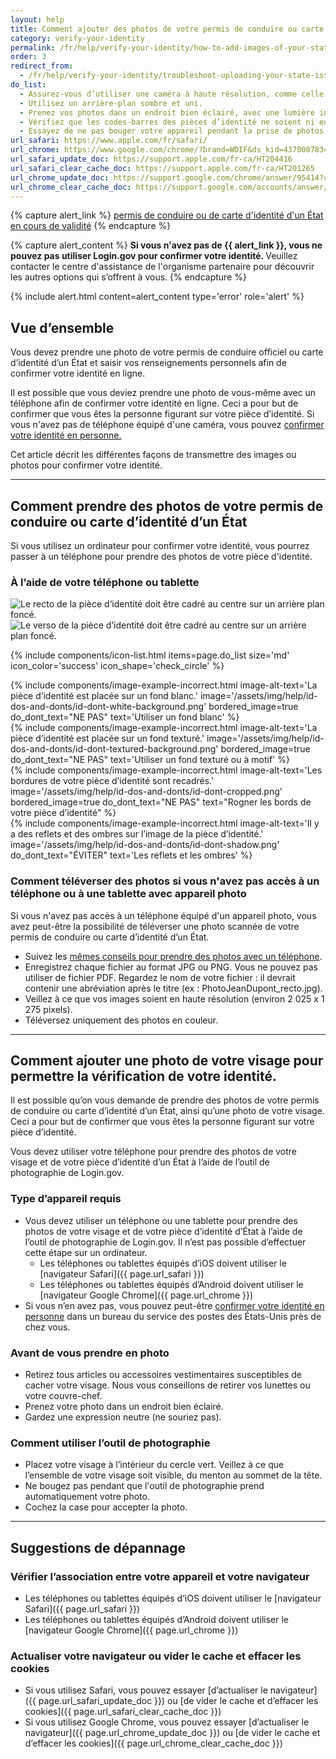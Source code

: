 ```yaml
---
layout: help
title: Comment ajouter des photos de votre permis de conduire ou carte d’identité d’un État
category: verify-your-identity
permalink: /fr/help/verify-your-identity/how-to-add-images-of-your-state-issued-id/
order: 3
redirect_from:
  - /fr/help/verify-your-identity/troubleshoot-uploading-your-state-issued-id/
do_list:
  - Assurez-vous d’utiliser une caméra à haute résolution, comme celle d’un smartphone ou d’une tablette. La webcam de votre ordinateur risque en effet de ne pas prendre de photos bien nettes.
  - Utilisez un arrière-plan sombre et uni.
  - Prenez vos photos dans un endroit bien éclairé, avec une lumière indirecte.
  - Vérifiez que les codes-barres des pièces d’identité ne soient ni endommagés, ni sales.
  - Essayez de ne pas bouger votre appareil pendant la prise de photos. Il peut être utile de poser vos bras sur une table pour rester stable.
url_safari: https://www.apple.com/fr/safari/
url_chrome: https://www.google.com/chrome/?brand=WDIF&ds_kid=43700078347700321&gad_source=1&gclid=CjwKCAjww_iwBhApEiwAuG6ccAvZWVPqrBawjLCJp6uWvrMplezDwWVR7AnWXZhu-4He4V3oXJBOrRoCtTwQAvD_BwE&gclsrc=aw.ds&hl=fr
url_safari_update_doc: https://support.apple.com/fr-ca/HT204416
url_safari_clear_cache_doc: https://support.apple.com/fr-ca/HT201265
url_chrome_update_doc: https://support.google.com/chrome/answer/95414?co=GENIE.Platform%3DDesktop&hl=fr-CA
url_chrome_clear_cache_doc: https://support.google.com/accounts/answer/32050?co=GENIE.Platform%3DDesktop&hl=fr
---
```


{% capture alert_link %}
  <a href="/fr/help/verify-your-identity/accepted-identification-documents/" class="usa-link">permis de conduire ou de carte d'identité d'un État en cours de validité</a>
{% endcapture %}

{% capture alert_content %}
  <strong>
   Si vous n'avez pas de {{ alert_link }}, vous ne pouvez pas utiliser Login.gov pour confirmer votre identité.
  </strong>
  Veuillez contacter le centre d'assistance de l'organisme partenaire pour découvrir les autres options qui s’offrent à vous.
{% endcapture %}

{%
  include alert.html
  content=alert_content
  type='error'
  role='alert'
%}

## Vue d’ensemble

Vous devez prendre une photo de votre permis de conduire officiel ou carte d’identité d’un État et saisir vos renseignements personnels afin de confirmer votre identité en ligne.

Il est possible que vous deviez prendre une photo de vous-même avec un téléphone afin de confirmer votre identité en ligne. Ceci a pour but de confirmer que vous êtes la personne figurant sur votre pièce d’identité. Si vous n'avez pas de téléphone équipé d'une caméra, vous pouvez [confirmer votre identité en personne.](/fr/help/verify-your-identity/verify-your-identity-in-person/)

Cet article décrit les différentes façons de transmettre des images ou photos pour confirmer votre identité.

---

## Comment prendre des photos de votre permis de conduire ou carte d’identité d’un État

Si vous utilisez un ordinateur pour confirmer votre identité, vous pourrez passer à un téléphone pour prendre des photos de votre pièce d'identité.

### À l’aide de votre téléphone ou tablette

<div class="grid-row grid-gap margin-bottom-2">
  <div class="tablet:grid-col">
    <img alt="Le recto de la pièce d’identité doit être cadré au centre sur un arrière plan foncé." src="{{ site.baseurl }}/assets/img/help/id-dos-and-donts/id-do-front.png" />
  </div>
  <div class="tablet:grid-col">
    <img alt="Le verso de la pièce d’identité doit être cadré au centre sur un arrière plan foncé." src="{{ site.baseurl }}/assets/img/help/id-dos-and-donts/id-do-back.png" />
  </div>
</div>

{%
  include components/icon-list.html
  items=page.do_list
  size='md'
  icon_color='success'
  icon_shape='check_circle'
%}

<div class="grid-row grid-gap">
  <div class="tablet:grid-col">
    {%
      include components/image-example-incorrect.html
      image-alt-text='La pièce d’identité est placée sur un fond blanc.'
      image='/assets/img/help/id-dos-and-donts/id-dont-white-background.png'
      bordered_image=true
      do_dont_text="NE PAS"
      text='Utiliser un fond blanc'
    %}
  </div>
  <div class="tablet:grid-col">
    {%
      include components/image-example-incorrect.html
      image-alt-text='La pièce d’identité est placée sur un fond texturé.'
      image='/assets/img/help/id-dos-and-donts/id-dont-textured-background.png'
      bordered_image=true
      do_dont_text="NE PAS"
      text='Utiliser un fond texturé ou à motif'
    %}
  </div>
</div>
<div class="grid-row grid-gap">
  <div class="tablet:grid-col">
    {%
      include components/image-example-incorrect.html
      image-alt-text='Les bordures de votre pièce d’identité sont recadrés.'
      image='/assets/img/help/id-dos-and-donts/id-dont-cropped.png'
      bordered_image=true
      do_dont_text="NE PAS"
      text="Rogner les bords de votre pièce d’identité"
    %}
  </div>
  <div class="tablet:grid-col">
    {%
      include components/image-example-incorrect.html
      image-alt-text='Il y a des reflets et des ombres sur l’image de la pièce d’identité.'
      image='/assets/img/help/id-dos-and-donts/id-dont-shadow.png'
      do_dont_text="ÉVITER"
      text='Les reflets et les ombres'
    %}
  </div>
</div>

### Comment téléverser des photos si vous n'avez pas accès à un téléphone ou à une tablette avec appareil photo

Si vous n'avez pas accès à un téléphone équipé d'un appareil photo, vous avez peut-être la possibilité de téléverser une photo scannée de votre permis de conduire ou carte d’identité d’un État.

* Suivez les [mêmes conseils pour prendre des photos avec un téléphone](#à-laide-de-votre-téléphone-ou-tablette).
* Enregistrez chaque fichier au format JPG ou PNG. Vous ne pouvez pas utiliser de fichier PDF. Regardez le nom de votre fichier : il devrait contenir une abréviation après le titre (ex : PhotoJeanDupont_recto.jpg).
* Veillez à ce que vos images soient en haute résolution (environ 2 025 x 1 275 pixels).
* Téléversez uniquement des photos en couleur.

---

## Comment ajouter une photo de votre visage pour permettre la vérification de votre identité.

Il est possible qu’on vous demande de prendre des photos de votre permis de conduire ou carte d’identité d’un État, ainsi qu’une photo de votre visage. Ceci a pour but de confirmer que vous êtes la personne figurant sur votre pièce d’identité.

Vous devez utiliser votre téléphone pour prendre des photos de votre visage et de votre pièce d’identité d’un État à l’aide de l’outil de photographie de Login.gov.

### Type d’appareil requis

* Vous devez utiliser un téléphone ou une tablette pour prendre des photos de votre visage et de votre pièce d’identité d’État à l’aide de l’outil de photographie de Login.gov. Il n’est pas possible d’effectuer cette étape sur un ordinateur.
    * Les téléphones ou tablettes équipés d’iOS doivent utiliser le [navigateur Safari]({{ page.url_safari }})
    * Les téléphones ou tablettes équipés d’Android doivent utiliser le [navigateur Google Chrome]({{ page.url_chrome }})
* Si vous n’en avez pas, vous pouvez peut-être [confirmer votre identité en personne](/fr/help/verify-your-identity/verify-your-identity-in-person/) dans un bureau du service des postes des États-Unis près de chez vous.

### Avant de vous prendre en photo

* Retirez tous articles ou accessoires vestimentaires susceptibles de cacher votre visage. Nous vous conseillons de retirer vos lunettes ou votre couvre-chef.
* Prenez votre photo dans un endroit bien éclairé.
* Gardez une expression neutre (ne souriez pas).

### Comment utiliser l’outil de photographie

* Placez votre visage à l’intérieur du cercle vert. Veillez à ce que l’ensemble de votre visage soit visible, du menton au sommet de la tête.
* Ne bougez pas pendant que l'outil de photographie prend automatiquement votre photo.
* Cochez la case pour accepter la photo.

---

## Suggestions de dépannage

### Vérifier l’association entre votre appareil et votre navigateur
* Les téléphones ou tablettes équipés d’iOS doivent utiliser le [navigateur Safari]({{ page.url_safari }})
* Les téléphones ou tablettes équipés d’Android doivent utiliser le [navigateur Google Chrome]({{ page.url_chrome }})

### Actualiser votre navigateur ou vider le cache et effacer les cookies
* Si vous utilisez Safari, vous pouvez essayer [d’actualiser le navigateur]({{ page.url_safari_update_doc }}) ou [de vider le cache et d’effacer les cookies]({{ page.url_safari_clear_cache_doc }})
* Si vous utilisez Google Chrome, vous pouvez essayer [d’actualiser le navigateur]({{ page.url_chrome_update_doc }}) ou [de vider le cache et d’effacer les cookies]({{ page.url_chrome_clear_cache_doc }})
